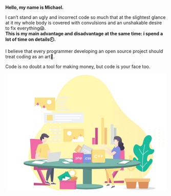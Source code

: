 **Hello, my name is Michael.**  

I can’t stand an ugly and incorrect code so much that at the slightest glance at it my whole body
is covered with convulsions and an unshakable desire to fix everything😱.  
**This is my main advantage and disadvantage at the same time: i spend a lot of time on details🕘.**   

I believe that every programmer developing an open source project should treat coding as an art🎨.  

Code is no doubt a tool for making money, but code is your face too.

<img align="right" src="life.png" width="500"/>
